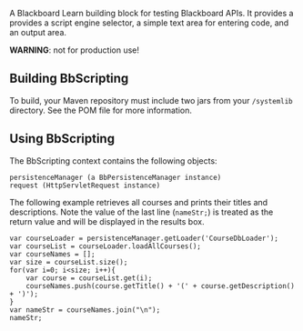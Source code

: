 A Blackboard Learn building block for testing Blackboard APIs. It provides a provides a script engine selector, a simple text area for entering code, and an output area.

**WARNING**: not for production use!

## Building BbScripting ##
To build, your Maven repository must include two jars from your <blackboard>`/systemlib` directory. See the POM file for more information.

## Using BbScripting ##

The BbScripting context contains the following objects:

    persistenceManager (a BbPersistenceManager instance)
    request (HttpServletRequest instance)

The following example retrieves all courses and prints their titles and descriptions. Note the value of the last line (`nameStr;`) is treated as the return value and will be displayed in the results box.

    var courseLoader = persistenceManager.getLoader('CourseDbLoader');
    var courseList = courseLoader.loadAllCourses();
    var courseNames = [];
    var size = courseList.size();
    for(var i=0; i<size; i++){
        var course = courseList.get(i);
        courseNames.push(course.getTitle() + '(' + course.getDescription() + ')');
    }
    var nameStr = courseNames.join("\n");
    nameStr;
